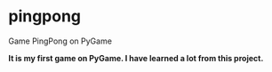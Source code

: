 # pingpong

Game PingPong on PyGame

__It is my first game on PyGame. I have learned a lot from this project.__